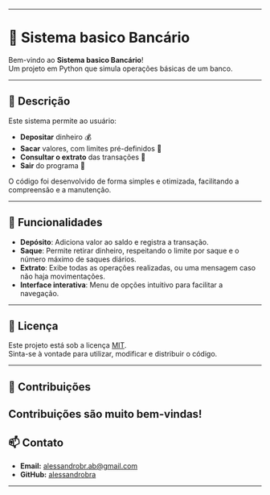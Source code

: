 
---

# 🏦 Sistema basico Bancário

Bem-vindo ao **Sistema basico Bancário**!  
Um projeto em Python que simula operações básicas de um banco.

---

## 📖 Descrição

Este sistema permite ao usuário:
- **Depositar** dinheiro 💰
- **Sacar** valores, com limites pré-definidos 💸
- **Consultar o extrato** das transações 📜
- **Sair** do programa 🚪

O código foi desenvolvido de forma simples e otimizada, facilitando a compreensão e a manutenção.

---

## 🚀 Funcionalidades

- **Depósito**: Adiciona valor ao saldo e registra a transação.
- **Saque**: Permite retirar dinheiro, respeitando o limite por saque e o número máximo de saques diários.
- **Extrato**: Exibe todas as operações realizadas, ou uma mensagem caso não haja movimentações.
- **Interface interativa**: Menu de opções intuitivo para facilitar a navegação.

---


## 📄 Licença

Este projeto está sob a licença [MIT](LICENSE).  
Sinta-se à vontade para utilizar, modificar e distribuir o código.

---

## 🤝 Contribuições

Contribuições são muito bem-vindas!  
---

## 📫 Contato

- **Email:** alessandrobr.ab@gmail.com 
- **GitHub:** [alessandrobra](https://github.com/alessandrobra?tab=repositories)

---
